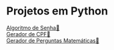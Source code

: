 # Projetos em Python

<a href="algortimo_senha.py">Algoritmo de Senha🔐</a>
<br>
<a href="gerador_de_cpf.py">Gerador de CPF🎲</a>
<br>
<a href="perguntas_matemáticas/README.md">Gerador de Perguntas Matemáticas🔢</a>